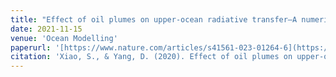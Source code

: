 ```yaml
---
title: "Effect of oil plumes on upper-ocean radiative transfer—A numerical study"
date: 2021-11-15
venue: 'Ocean Modelling'
paperurl: '[https://www.nature.com/articles/s41561-023-01264-6](https://www.sciencedirect.com/science/article/pii/S1463500319300629)'
citation: 'Xiao, S., & Yang, D. (2020). Effect of oil plumes on upper-ocean radiative transfer—A numerical study. Ocean Modelling, 145, 101522.'
---
```

